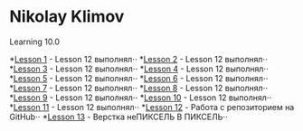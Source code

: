 # Nikolay Klimov
Learning 10.0

*[Lesson 1](https://kn40r.github.io/lesson_1/ "Lesson 12 выполнял") - Lesson 12 выполнял⋅⋅
*[Lesson 2](https://kn40r.github.io/lesson_2/ "Lesson 12 выполнял") - Lesson 12 выполнял⋅⋅
*[Lesson 3](https://kn40r.github.io/lesson_3/ "Lesson 12 выполнял") - Lesson 12 выполнял⋅⋅
*[Lesson 4](https://kn40r.github.io/lesson_4/ "Lesson 12 выполнял") - Lesson 12 выполнял⋅⋅
*[Lesson 5](https://kn40r.github.io/lesson_5/ "Lesson 12 выполнял") - Lesson 12 выполнял⋅⋅
*[Lesson 6](https://kn40r.github.io/lesson_6/ "Lesson 12 выполнял") - Lesson 12 выполнял⋅⋅
*[Lesson 7](https://kn40r.github.io/lesson_7/ "Lesson 12 выполнял") - Lesson 12 выполнял⋅⋅
*[Lesson 8](https://kn40r.github.io/lesson_8/ "Lesson 12 выполнял") - Lesson 12 выполнял⋅⋅
*[Lesson 9](https://kn40r.github.io/lesson_9/ "Lesson 12 выполнял") - Lesson 12 выполнял⋅⋅
*[Lesson 10](https://kn40r.github.io/lesson_10/ "Lesson 12 выполнял") - Lesson 12 выполнял⋅⋅
*[Lesson 11](https://kn40r.github.io/lesson_11/ "Lesson 12 выполнял") - Lesson 12 выполнял⋅⋅
*[Lesson 12](https://kn40r.github.io/lesson_12/index.html "Есть неточности, form input + footer button center") - Работа с репозиторием на GitHub⋅⋅
*[Lesson 13](https://kn40r.github.io/lesson_13/index.html "Есть неточности, не пиксель в пиксель") - Верстка неПИКСЕЛЬ В ПИКСЕЛЬ⋅⋅
